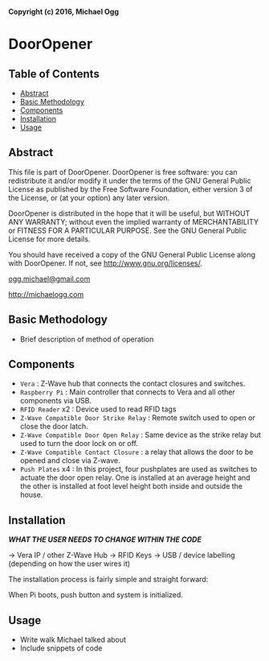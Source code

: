 **Copyright (c) 2016, Michael Ogg**
# DoorOpener
## Table of Contents
* [Abstract](#Abstract)
* [Basic Methodology](#Basic-Methodology)
* [Components](#Components)
* [Installation](#Installation)
* [Usage](#Usage)

## Abstract
This file is part of DoorOpener. DoorOpener is free software: you can
redistribute it and/or modify it under the terms of the GNU General
Public License as published by the Free Software Foundation, either
version 3 of the License, or (at your option) any later version.

DoorOpener is distributed in the hope that it will be useful, but
WITHOUT ANY WARRANTY; without even the implied warranty of
MERCHANTABILITY or FITNESS FOR A PARTICULAR PURPOSE. See the GNU
General Public License for more details.

You should have received a copy of the GNU General Public License
along with DoorOpener. If not, see <http://www.gnu.org/licenses/>.

ogg.michael@gmail.com

http://michaelogg.com
## Basic Methodology
* Brief description of method of operation

## Components
* `Vera` : Z-Wave hub that connects the contact closures and switches.
* `Raspberry Pi` : Main controller that connects to Vera and all other components via USB.
* `RFID Reader` x2 : Device used to read RFID tags
* `Z-Wave Compatible Door Strike Relay` : Remote switch used to open or close the door latch.
* `Z-Wave Compatible Door Open Relay` : Same device as the strike relay but used to turn the door lock on or off.
* `Z-Wave Compatible Contact Closure` : a relay that allows the door to be opened and close via Z-wave.
* `Push Plates` x4 : In this project, four pushplates are used as switches to actuate the door open relay. One is installed at an average height and the other is installed at foot level height both inside and outside the house.


## Installation

***WHAT THE USER NEEDS TO CHANGE WITHIN THE CODE*** 

-> Vera IP / other Z-Wave Hub
-> RFID Keys
-> USB / device labelling (depending on how the user wires it)

The installation process is fairly simple and straight forward:

When Pi boots, push button and system is initialized.

## Usage
* Write walk Michael talked about
* Include snippets of code

